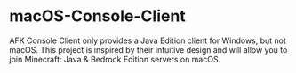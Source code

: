 # macOS-Console-Client

AFK Console Client only provides a Java Edition client for Windows, but not macOS. This project is inspired by their intuitive design and will allow you to join Minecraft: Java & Bedrock Edition servers on macOS.
